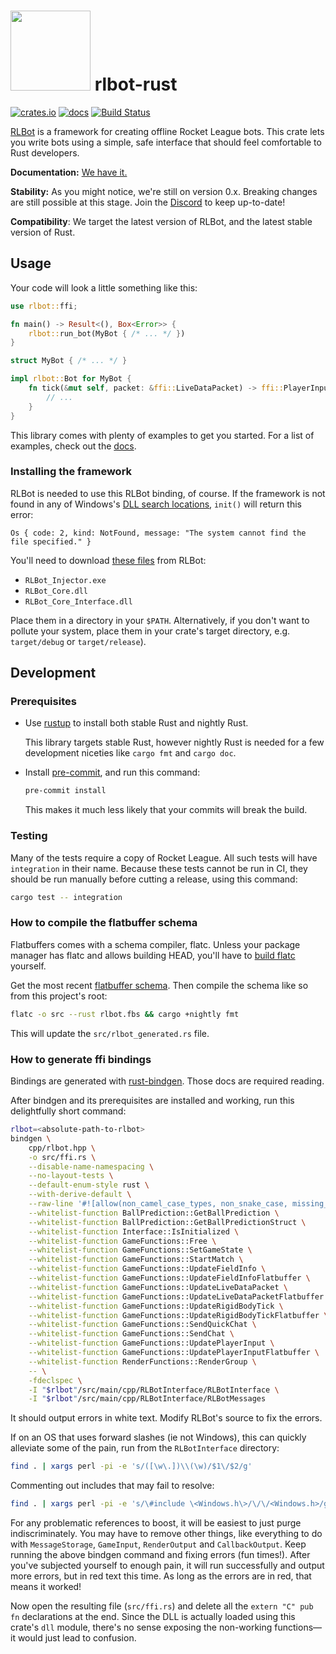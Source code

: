 # <img src="https://github.com/whatisaphone/rlbot-rust/raw/master/assets/logo.png" height="128" /> rlbot-rust

[![crates.io](https://img.shields.io/crates/v/rlbot.svg)](https://crates.io/crates/rlbot)
[![docs](https://docs.rs/rlbot/badge.svg)](https://docs.rs/rlbot/)
[![Build Status](https://travis-ci.org/whatisaphone/rlbot-rust.svg?branch=master)](https://travis-ci.org/whatisaphone/rlbot-rust)

[RLBot] is a framework for creating offline Rocket League bots. This crate lets
you write bots using a simple, safe interface that should feel comfortable to
Rust developers.

**Documentation:** [We have it.](https://docs.rs/rlbot/)

**Stability:** As you might notice, we're still on version 0.x. Breaking changes
are still possible at this stage. Join the [Discord] to keep up-to-date!

**Compatibility**: We target the latest version of RLBot, and the latest stable
version of Rust.

[RLBot]: https://github.com/RLBot/RLBot
[Discord]: https://discordapp.com/invite/XhrQGf

## Usage

Your code will look a little something like this:

```rust
use rlbot::ffi;

fn main() -> Result<(), Box<Error>> {
    rlbot::run_bot(MyBot { /* ... */ })
}

struct MyBot { /* ... */ }

impl rlbot::Bot for MyBot {
    fn tick(&mut self, packet: &ffi::LiveDataPacket) -> ffi::PlayerInput {
        // ...
    }
}
```

This library comes with plenty of examples to get you started. For a list of
examples, check out the [docs].

[docs]: https://docs.rs/rlbot/

### Installing the framework

RLBot is needed to use this RLBot binding, of course. If the framework is not
found in any of Windows's [DLL search locations], `init()` will return this
error:

[DLL search locations]: https://docs.microsoft.com/en-us/windows/desktop/dlls/dynamic-link-library-search-order#standard-search-order-for-desktop-applications

```text
Os { code: 2, kind: NotFound, message: "The system cannot find the file specified." }
```

You'll need to download [these files] from RLBot:

[these files]: https://github.com/RLBot/RLBot/tree/master/src/main/python/rlbot/dll

* `RLBot_Injector.exe`
* `RLBot_Core.dll`
* `RLBot_Core_Interface.dll`

Place them in a directory in your `$PATH`. Alternatively, if you don't want to
pollute your system, place them in your crate's target directory, e.g.
`target/debug` or `target/release`).

## Development

### Prerequisites

* Use [rustup] to install both stable Rust and nightly Rust.

  This library targets stable Rust, however nightly Rust is needed for a few
  development niceties like `cargo fmt` and `cargo doc`.

* Install [pre-commit], and run this command:

  ```sh
  pre-commit install
  ```

  This makes it much less likely that your commits will break the build.

[rustup]: https://rustup.rs/
[pre-commit]: https://pre-commit.com/

### Testing

Many of the tests require a copy of Rocket League. All such tests will have
`integration` in their name. Because these tests cannot be run in CI, they
should be run manually before cutting a release, using this command:

```sh
cargo test -- integration
```

### How to compile the flatbuffer schema

Flatbuffers comes with a schema compiler, flatc. Unless your package manager
has flatc and allows building HEAD, you'll have to [build flatc] yourself.

Get the most recent [flatbuffer schema]. Then compile the schema like so from
this project's root:

```sh
flatc -o src --rust rlbot.fbs && cargo +nightly fmt
```

This will update the `src/rlbot_generated.rs` file.

[build flatc]: https://google.github.io/flatbuffers/flatbuffers_guide_building.html
[flatbuffer schema]: https://github.com/RLBot/RLBot/blob/master/src/main/flatbuffers/rlbot.fbs

### How to generate ffi bindings

Bindings are generated with [rust-bindgen]. Those docs are required reading.

[rust-bindgen]: https://rust-lang-nursery.github.io/rust-bindgen/

After bindgen and its prerequisites are installed and working, run this
delightfully short command:

```sh
rlbot=<absolute-path-to-rlbot>
bindgen \
    cpp/rlbot.hpp \
    -o src/ffi.rs \
    --disable-name-namespacing \
    --no-layout-tests \
    --default-enum-style rust \
    --with-derive-default \
    --raw-line '#![allow(non_camel_case_types, non_snake_case, missing_docs)]' \
    --whitelist-function BallPrediction::GetBallPrediction \
    --whitelist-function BallPrediction::GetBallPredictionStruct \
    --whitelist-function Interface::IsInitialized \
    --whitelist-function GameFunctions::Free \
    --whitelist-function GameFunctions::SetGameState \
    --whitelist-function GameFunctions::StartMatch \
    --whitelist-function GameFunctions::UpdateFieldInfo \
    --whitelist-function GameFunctions::UpdateFieldInfoFlatbuffer \
    --whitelist-function GameFunctions::UpdateLiveDataPacket \
    --whitelist-function GameFunctions::UpdateLiveDataPacketFlatbuffer \
    --whitelist-function GameFunctions::UpdateRigidBodyTick \
    --whitelist-function GameFunctions::UpdateRigidBodyTickFlatbuffer \
    --whitelist-function GameFunctions::SendQuickChat \
    --whitelist-function GameFunctions::SendChat \
    --whitelist-function GameFunctions::UpdatePlayerInput \
    --whitelist-function GameFunctions::UpdatePlayerInputFlatbuffer \
    --whitelist-function RenderFunctions::RenderGroup \
    -- \
    -fdeclspec \
    -I "$rlbot"/src/main/cpp/RLBotInterface/RLBotInterface \
    -I "$rlbot"/src/main/cpp/RLBotInterface/RLBotMessages
```

It should output errors in white text. Modify RLBot's source to fix the errors.

If on an OS that uses forward slashes (ie not Windows), this can quickly
alleviate some of the pain, run from the `RLBotInterface` directory:

```sh
find . | xargs perl -pi -e 's/([\w\.])\\(\w)/$1\/$2/g'
```

Commenting out includes that may fail to resolve:

```sh
find . | xargs perl -pi -e 's/\#include \<Windows.h\>/\/\/<Windows.h>/g'
```

For any problematic references to boost, it will be easiest to just purge
indiscriminately. You may have to remove other things, like everything to do
with `MessageStorage`, `GameInput`, `RenderOutput` and `CallbackOutput`. Keep
running the above bindgen command and fixing errors (fun times!). After you've
subjected yourself to enough pain, it will run successfully and output more
errors, but in red text this time. As long as the errors are in red, that means
it worked!

Now open the resulting file (`src/ffi.rs`) and delete all the `extern "C" pub
fn` declarations at the end. Since the DLL is actually loaded using this
crate's `dll` module, there's no sense exposing the non-working functions—it
would just lead to confusion.
